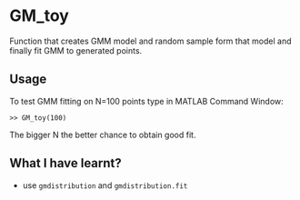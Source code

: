 # GM_toy

Function that creates GMM model and random sample form that model and finally fit GMM to generated points. 

## Usage

To test GMM fitting on N=100 points type in MATLAB Command Window:

```
>> GM_toy(100) 
```

The bigger N the better chance to obtain good fit.


## What I have learnt?

  * use `gmdistribution` and `gmdistribution.fit`
